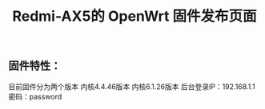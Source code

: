 <div align="center">
  <h1 align="center">
     Redmi-AX5的 OpenWrt 固件发布页面
  </h1>
</div>
<br>

## 固件特性：  
目前固件分为两个版本
内核4.4.46版本
内核6.1.26版本
后台登录IP：192.168.1.1 密码：password
